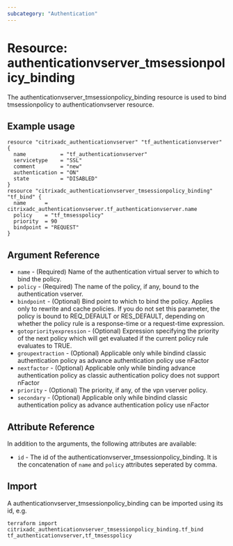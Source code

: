 ```yaml
---
subcategory: "Authentication"
---
```


# Resource: authenticationvserver_tmsessionpolicy_binding

The authenticationvserver_tmsessionpolicy_binding resource is used to bind tmsessionpolicy to authenticationvserver resource.


## Example usage

```hcl
resource "citrixadc_authenticationvserver" "tf_authenticationvserver" {
  name           = "tf_authenticationvserver"
  servicetype    = "SSL"
  comment        = "new"
  authentication = "ON"
  state          = "DISABLED"
}
resource "citrixadc_authenticationvserver_tmsessionpolicy_binding" "tf_bind" {
  name      = citrixadc_authenticationvserver.tf_authenticationvserver.name
  policy    = "tf_tmsesspolicy"
  priority  = 90
  bindpoint = "REQUEST"
}
```


## Argument Reference

* `name` - (Required) Name of the authentication virtual server to which to bind the policy.
* `policy` - (Required) The name of the policy, if any, bound to the authentication vserver.
* `bindpoint` - (Optional) Bind point to which to bind the policy. Applies only to rewrite and cache policies. If you do not set this parameter, the policy is bound to REQ_DEFAULT or RES_DEFAULT, depending on whether the policy rule is a response-time or a request-time expression.
* `gotopriorityexpression` - (Optional) Expression specifying the priority of the next policy which will get evaluated if the current policy rule evaluates to TRUE.
* `groupextraction` - (Optional) Applicable only while bindind classic authentication policy as advance authentication policy use nFactor
* `nextfactor` - (Optional) Applicable only while binding advance authentication policy as classic authentication policy does not support nFactor
* `priority` - (Optional) The priority, if any, of the vpn vserver policy.
* `secondary` - (Optional) Applicable only while bindind classic authentication policy as advance authentication policy use nFactor


## Attribute Reference

In addition to the arguments, the following attributes are available:

* `id` - The id of the authenticationvserver_tmsessionpolicy_binding. It is the concatenation of `name` and `policy` attributes seperated by comma.


## Import

A authenticationvserver_tmsessionpolicy_binding can be imported using its id, e.g.

```shell
terraform import citrixadc_authenticationvserver_tmsessionpolicy_binding.tf_bind tf_authenticationvserver,tf_tmsesspolicy
```
